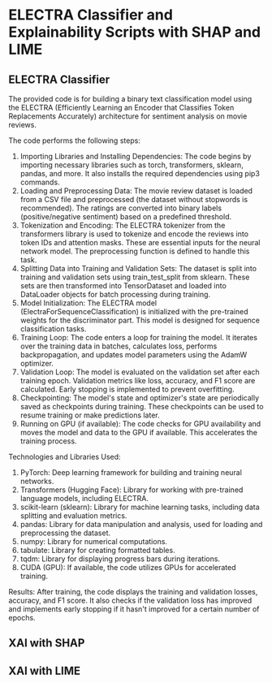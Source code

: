 # ELECTRA Classifier and Explainability Scripts with SHAP and LIME

## ELECTRA Classifier

The provided code is for building a binary text classification model using the ELECTRA (Efficiently Learning an Encoder that Classifies Token Replacements Accurately) architecture for sentiment analysis on movie reviews. 

The code performs the following steps:

1. Importing Libraries and Installing Dependencies: The code begins by importing necessary libraries such as torch, transformers, sklearn, pandas, and more. It also installs the required dependencies using pip3 commands.
2. Loading and Preprocessing Data: The movie review dataset is loaded from a CSV file and preprocessed (the dataset without stopwords is recommended). The ratings are converted into binary labels (positive/negative sentiment) based on a predefined threshold.
3. Tokenization and Encoding: The ELECTRA tokenizer from the transformers library is used to tokenize and encode the reviews into token IDs and attention masks. These are essential inputs for the neural network model. The preprocessing function is defined to handle this task.
4. Splitting Data into Training and Validation Sets: The dataset is split into training and validation sets using train_test_split from sklearn. These sets are then transformed into TensorDataset and loaded into DataLoader objects for batch processing during training.
5. Model Initialization: The ELECTRA model (ElectraForSequenceClassification) is initialized with the pre-trained weights for the discriminator part. This model is designed for sequence classification tasks.
6. Training Loop: The code enters a loop for training the model. It iterates over the training data in batches, calculates loss, performs backpropagation, and updates model parameters using the AdamW optimizer.
7. Validation Loop: The model is evaluated on the validation set after each training epoch. Validation metrics like loss, accuracy, and F1 score are calculated. Early stopping is implemented to prevent overfitting.
8. Checkpointing: The model's state and optimizer's state are periodically saved as checkpoints during training. These checkpoints can be used to resume training or make predictions later.
9. Running on GPU (if available): The code checks for GPU availability and moves the model and data to the GPU if available. This accelerates the training process.

Technologies and Libraries Used:

1. PyTorch: Deep learning framework for building and training neural networks.
2. Transformers (Hugging Face): Library for working with pre-trained language models, including ELECTRA.
3. scikit-learn (sklearn): Library for machine learning tasks, including data splitting and evaluation metrics.
4. pandas: Library for data manipulation and analysis, used for loading and preprocessing the dataset.
5. numpy: Library for numerical computations.
6. tabulate: Library for creating formatted tables.
7. tqdm: Library for displaying progress bars during iterations.
8. CUDA (GPU): If available, the code utilizes GPUs for accelerated training.

Results:
After training, the code displays the training and validation losses, accuracy, and F1 score. It also checks if the validation loss has improved and implements early stopping if it hasn't improved for a certain number of epochs.

## XAI with SHAP

## XAI with LIME

